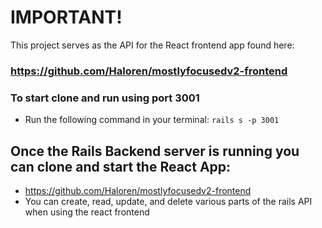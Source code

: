 # IMPORTANT!
This project serves as the API for the React frontend app found here:
### https://github.com/Haloren/mostlyfocusedv2-frontend
### To start clone and run using port 3001
- Run the following command in your terminal: `rails s -p 3001` 

## Once the Rails Backend server is running you can clone and start the React App:
- https://github.com/Haloren/mostlyfocusedv2-frontend
- You can create, read, update, and delete various parts of the rails API when using the react frontend
